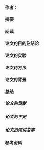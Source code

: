 #### 作者：

#### 摘要

#### 阅读

#### 论文的目的及结论

#### 论文的实验

#### 论文的方法

#### 论文的背景

#### 总结

##### 论文的贡献

##### 论文的不足

##### 论文如何讲故事

#### 参考资料